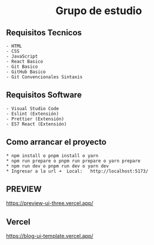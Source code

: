 <h1 align='center' >Grupo de estudio</h1>

## Requisitos Tecnicos

```
- HTML
- CSS
- JavaScript
- React Basico
- Git Basico
- GitHub Basico
- Git Convencionales Sintaxis
```

## Requisitos Software

```
- Visual Studio Code
- Eslint (Extensión)
- Prettier (Extensión)
- ES7 React (Extensión)
```

## Como arrancar el proyecto

```
* npm install o pnpm install o yarn
* npm run prepare o pnpm run prepare o yarn prepare
* npm run dev o pnpm run dev o yarn dev
* Ingresar a la url ➜  Local:   http://localhost:5173/
```

## PREVIEW

https://preview-ui-three.vercel.app/

## Vercel

https://blog-ui-template.vercel.app/
